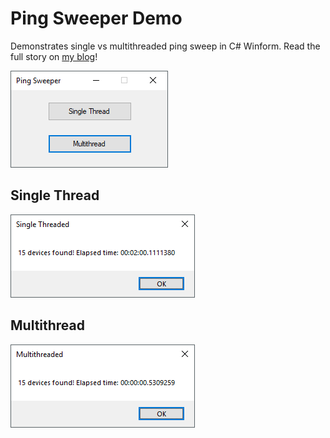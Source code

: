 # Ping Sweeper Demo
Demonstrates single vs multithreaded ping sweep in C# Winform. Read the full story on [my blog](http://justinmklam.com/posts/2018/02/ping-sweeper/)!

![Screencap](Ping%20Sweep%20Demo/Screencaps/winform.png)

## Single Thread

![Sync](Ping%20Sweep%20Demo/Screencaps/ping%20result%20-%20sync.png)

## Multithread
![Async](Ping%20Sweep%20Demo/Screencaps/ping%20result%20-%20async.png)
